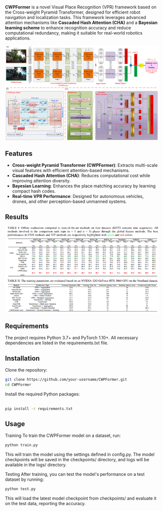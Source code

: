 **CWPFormer** is a novel Visual Place Recognition (VPR) framework based on the Cross-weight Pyramid Transformer, designed for efficient robot navigation and localization tasks. This framework leverages advanced attention mechanisms like **Cascaded Hash Attention (CHA)** and a **Bayesian learning scheme** to enhance recognition accuracy and reduce computational redundancy, making it suitable for real-world robotics applications.

![alt text](/pic/figure2-1.png)

## Features

- **Cross-weight Pyramid Transformer (CWPFormer)**: Extracts multi-scale visual features with efficient attention-based mechanisms.
- **Cascaded Hash Attention (CHA)**: Reduces computational cost while improving attention diversity.
- **Bayesian Learning**: Enhances the place matching accuracy by learning compact hash codes.
- **Real-time VPR Performance**: Designed for autonomous vehicles, drones, and other perception-based unmanned systems.

## Results

![alt text](/pic/image.png)

## Requirements
The project requires Python 3.7+ and PyTorch 1.10+. All necessary dependencies are listed in the requirements.txt file.

## Installation
Clone the repository:

```bash
git clone https://github.com/your-username/CWPFormer.git
cd CWPFormer
```
Install the required Python packages:

```bash

pip install -r requirements.txt
```
## Usage

Training
To train the CWPFormer model on a dataset, run:

```bash
python train.py
```
This will train the model using the settings defined in config.py. The model checkpoints will be saved in the checkpoints/ directory, and logs will be available in the logs/ directory.

Testing
After training, you can test the model's performance on a test dataset by running:

```bash
python test.py
```
This will load the latest model checkpoint from checkpoints/ and evaluate it on the test data, reporting the accuracy.
